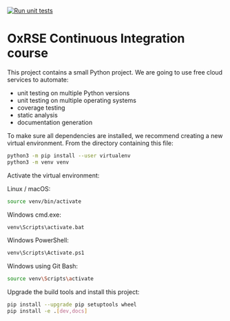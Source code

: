 [![Run unit tests](https://github.com/njs59/ci-course/actions/workflows/unit-tests.yml/badge.svg)](https://github.com/njs59/ci-course/actions/workflows/unit-tests.yml)

# OxRSE Continuous Integration course

This project contains a small Python project. We are going to use free cloud services to automate:

- unit testing on multiple Python versions
- unit testing on multiple operating systems
- coverage testing
- static analysis
- documentation generation

To make sure all dependencies are installed, we recommend creating a new virtual environment.
From the directory containing this file:

```bash
python3 -m pip install --user virtualenv
python3 -m venv venv
```

Activate the virtual environment:

Linux / macOS:
```bash
source venv/bin/activate
```

Windows cmd.exe:
```bash
venv\Scripts\activate.bat
```

Windows PowerShell:
```bash
venv\Scripts\Activate.ps1
```

Windows using Git Bash:
```bash
source venv\Scripts\activate
```

Upgrade the build tools and install this project:

```bash
pip install --upgrade pip setuptools wheel
pip install -e .[dev,docs]
```
